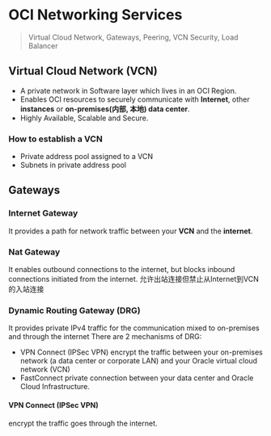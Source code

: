 
# OCI Networking Services


> Virtual Cloud Network, Gateways, Peering, VCN Security, Load Balancer

## Virtual Cloud Network (VCN)

- A private network in Software layer which lives in an OCI Region.
- Enables OCI resources to securely communicate with **Internet**, other **instances** or **on-premises(内部, 本地) data center**.
- Highly Available, Scalable and Secure.

### How to establish a VCN

- Private address pool assigned to a VCN
- Subnets in private address pool

## Gateways

### Internet Gateway 

It provides a path for network traffic between your **VCN** and the **internet**.

### Nat Gateway
It enables outbound connections to the internet, but blocks inbound connections initiated from the internet. 允许出站连接但禁止从Internet到VCN的入站连接

### Dynamic Routing Gateway (DRG)
It provides private IPv4 traffic for the communication mixed to on-premises and through the internet
There are 2 mechanisms of DRG:
- VPN Connect (IPSec VPN)
encrypt the traffic between your on-premises network (a data center or corporate LAN) and your Oracle virtual cloud network (VCN)
- FastConnect
private connection between your data center and Oracle Cloud Infrastructure.

#### VPN Connect (IPSec VPN)

encrypt the traffic goes through the internet.

#### 






<!--stackedit_data:
eyJoaXN0b3J5IjpbNDE3NDg2MzksLTgwNzg1MTA5NSwtOTMyMz
gyNDU1LDE1MjUzMjM2NTMsMTEyNDgyODI2MCw0MzA0ODU2OTFd
fQ==
-->